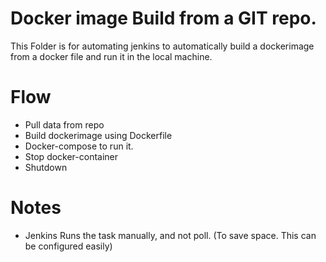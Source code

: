 # Docker image Build from a GIT repo.
This Folder is for automating jenkins to automatically build a dockerimage from a docker file and run it in the local machine.
# Flow
- Pull data from repo
- Build dockerimage using Dockerfile
- Docker-compose to run it.
- Stop docker-container
- Shutdown
# Notes
- Jenkins Runs the task manually, and not poll. (To save space. This can be configured easily)


